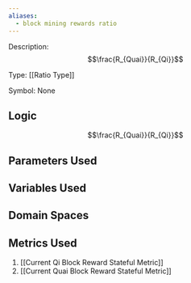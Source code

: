 ```yaml
---
aliases:
  - block mining rewards ratio
---
```

Description: $$\frac{R_{Quai}}{R_{Qi}}$$

Type: [[Ratio Type]]

Symbol: None

## Logic
$$\frac{R_{Quai}}{R_{Qi}}$$

## Parameters Used

## Variables Used

## Domain Spaces
## Metrics Used
1. [[Current Qi Block Reward Stateful Metric]]
2. [[Current Quai Block Reward Stateful Metric]]